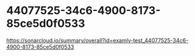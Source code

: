 # 44077525-34c6-4900-8173-85ce5d0f0533
https://sonarcloud.io/summary/overall?id=examly-test_44077525-34c6-4900-8173-85ce5d0f0533

